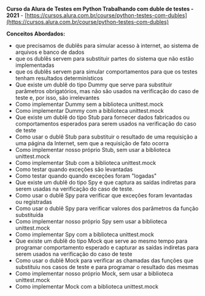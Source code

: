 **Curso da Alura de Testes em Python Trabalhando com duble de testes - 2021** - [https://cursos.alura.com.br/course/python-testes-com-dubles](https://cursos.alura.com.br/course/python-testes-com-dubles)

**Conceitos Abordados:**
- que precisamos de dublês para simular acesso à internet, ao sistema de arquivos e banco de dados
- que os dublês servem para substituir partes do sistema que não estão implementadas
- que os dublês servem para simular comportamentos para que os testes tenham resultados determinísticos
- Que existe um dublê do tipo Dummy que serve para substituir parâmetros obrigatórios, mas não são usados na verificação do caso de teste e, por isso, são irrelevantes
- Como implementar Dummy sem a biblioteca unittest.mock
- Como implementar Dummy com a biblioteca unittest.mock
- Que existe um dublê do tipo Stub para fornecer dados fabricados ou comportamentos esperados para serem usados na verificação do caso de teste
- Como usar o dublê Stub para substituir o resultado de uma requisição a uma página da Internet, sem que a requisição de fato ocorra
- Como implementar nosso próprio Stub, sem usar a biblioteca unittest.mock
- Como implementar Stub com a biblioteca unittest.mock
- Como testar quando exceções são levantadas
- Como testar quando quando exceções foram "logadas"
- Que existe um dublê do tipo Spy e que captura as saídas indiretas para serem usadas na verificação do caso de teste.
- Como usar o dublê Spy para verificar que exceções foram levantadas ou registradas
- Como usar o dublê Spy para verificar valores dos parâmetros da função substituída
- Como implementar nosso próprio Spy sem usar a biblioteca unittest.mock
- Como implementar Spy com a biblioteca unittest.mock
- Que existe um dublê do tipo Mock que serve ao mesmo tempo para programar comportamento esperado e capturar as saídas indiretas para serem usados na verificação do caso de teste
- Como usar o dublê Mock para verificar as chamadas das funções que substituiu nos casos de teste e para programar o resultado das mesmas
- Como implementar nosso próprio Mock, sem usar a biblioteca unittest.mock
- Como implementar Mock com a biblioteca unittest.mock